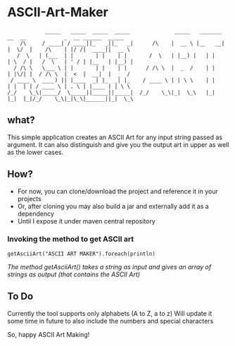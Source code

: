 # ASCII-Art-Maker

```
            _____   _____  _____  _____              _____   _______    __  __            _  __ ______  _____
    /\     / ____| / ____||_   _||_   _|      /\    |  __ \ |__   __|  |  \/  |    /\    | |/ /|  ____||  __ \
   /  \   | (___  | |       | |    | |       /  \   | |__) |   | |     | \  / |   /  \   | ' / | |__   | |__) |
  / /\ \   \___ \ | |       | |    | |      / /\ \  |  _  /    | |     | |\/| |  / /\ \  |  <  |  __|  |  _  /
 / ____ \  ____) || |____  _| |_  _| |_    / ____ \ | | \ \    | |     | |  | | / ____ \ | . \ | |____ | | \ \
/_/    \_\|_____/  \_____||_____||_____|  /_/    \_\|_|  \_\   |_|     |_|  |_|/_/    \_\|_|\_\|______||_|  \_\

```

## what?

This simple application creates an ASCII Art for any input string passed as argument.
It can also distinguish and give you the output art in upper as well as the lower cases.

## How?
* For now, you can clone/download the project and reference it in your projects
* Or, after cloning you may also build a jar and externally add it as a dependency
* Until I expose it under maven central repository

### Invoking the method to get ASCII art

```
getAsciiArt("ASCII ART MAKER").foreach(println)
```

_The method getAsciiArt() takes a string as input and gives an array of strings as output (that contains the ASCII Art)_


## To Do
Currently the tool supports only alphabets (A to Z, a to z)
Will update it some time in future to also include the numbers and special characters

So, happy ASCII Art Making!